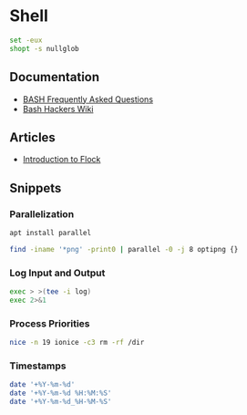 # Shell

```bash
set -eux
shopt -s nullglob
```

## Documentation

- [BASH Frequently Asked Questions](http://mywiki.wooledge.org/BashFAQ)
- [Bash Hackers Wiki](https://wiki.bash-hackers.org)

## Articles

- [Introduction to Flock](https://linuxaria.com/howto/linux-shell-introduction-to-flock)

## Snippets

### Parallelization

```bash
apt install parallel
```

```bash
find -iname '*png' -print0 | parallel -0 -j 8 optipng {}
```

### Log Input and Output

```bash
exec > >(tee -i log)
exec 2>&1
```

### Process Priorities

```bash
nice -n 19 ionice -c3 rm -rf /dir
```

### Timestamps

```bash
date '+%Y-%m-%d'
date '+%Y-%m-%d %H:%M:%S'
date '+%Y-%m-%d_%H-%M-%S'
```
